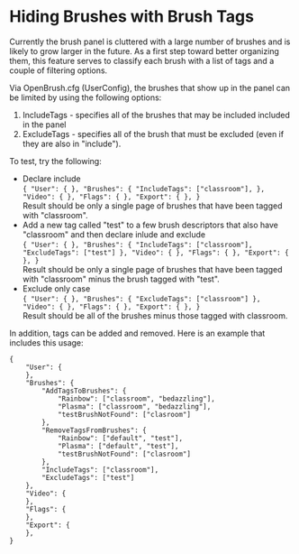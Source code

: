 # Hiding Brushes with Brush Tags



Currently the brush panel is cluttered with a large number of brushes and is likely to grow larger in the future. As a first step toward better organizing them, this feature serves to classify each brush with a list of tags and a couple of filtering options.

Via OpenBrush.cfg (UserConfig), the brushes that show up in the panel can be limited by using the following options:

1. IncludeTags - specifies all of the brushes that may be included included in the panel
2. ExcludeTags - specifies all of the brush that must be excluded (even if they are also in "include").

To test, try the following:

* Declare include\
  `{ "User": { }, "Brushes": { "IncludeTags": ["classroom"], }, "Video": { }, "Flags": { }, "Export": { }, }`\
  Result should be only a single page of brushes that have been tagged with "classroom".
* Add a new tag called "test" to a few brush descriptors that also have "classroom" and then declare inlude and exclude\
  `{ "User": { }, "Brushes": { "IncludeTags": ["classroom"], "ExcludeTags": ["test"] }, "Video": { }, "Flags": { }, "Export": { }, }`\
  Result should be only a single page of brushes that have been tagged with "classroom" minus the brush tagged with "test".
* Exclude only case\
  `{ "User": { }, "Brushes": { "ExcludeTags": ["classroom"] }, "Video": { }, "Flags": { }, "Export": { }, }`\
  Result should be all of the brushes minus those tagged with classroom.

In addition, tags can be added and removed. Here is an example that includes this usage:

```
{
	"User": {
	},
	"Brushes": {
		"AddTagsToBrushes": {
			"Rainbow": ["classroom", "bedazzling"],
			"Plasma": ["classroom", "bedazzling"],
			"testBrushNotFound": ["clasroom"]
		},
		"RemoveTagsFromBrushes": {
			"Rainbow": ["default", "test"],
			"Plasma": ["default", "test"],
			"testBrushNotFound": ["clasroom"]
		},
		"IncludeTags": ["classroom"],
		"ExcludeTags": ["test"] 
	},
	"Video": {
	},
	"Flags": {
	},
	"Export": {
	},
}
```
